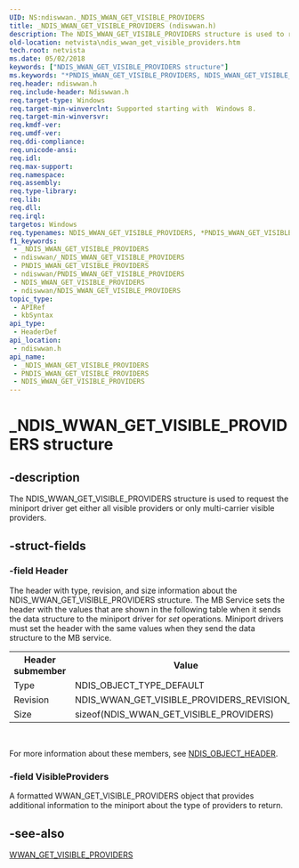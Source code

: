 ```yaml
---
UID: NS:ndiswwan._NDIS_WWAN_GET_VISIBLE_PROVIDERS
title: _NDIS_WWAN_GET_VISIBLE_PROVIDERS (ndiswwan.h)
description: The NDIS_WWAN_GET_VISIBLE_PROVIDERS structure is used to request the miniport driver get either all visible providers or only multi-carrier visible providers.
old-location: netvista\ndis_wwan_get_visible_providers.htm
tech.root: netvista
ms.date: 05/02/2018
keywords: ["NDIS_WWAN_GET_VISIBLE_PROVIDERS structure"]
ms.keywords: "*PNDIS_WWAN_GET_VISIBLE_PROVIDERS, NDIS_WWAN_GET_VISIBLE_PROVIDERS, NDIS_WWAN_GET_VISIBLE_PROVIDERS structure [Network Drivers Starting with Windows Vista], PNDIS_WWAN_GET_VISIBLE_PROVIDERS, PNDIS_WWAN_GET_VISIBLE_PROVIDERS structure pointer [Network Drivers Starting with Windows Vista], _NDIS_WWAN_GET_VISIBLE_PROVIDERS, ndiswwan/NDIS_WWAN_GET_VISIBLE_PROVIDERS, ndiswwan/PNDIS_WWAN_GET_VISIBLE_PROVIDERS, netvista.ndis_wwan_get_visible_providers"
req.header: ndiswwan.h
req.include-header: Ndiswwan.h
req.target-type: Windows
req.target-min-winverclnt: Supported starting with  Windows 8.
req.target-min-winversvr: 
req.kmdf-ver: 
req.umdf-ver: 
req.ddi-compliance: 
req.unicode-ansi: 
req.idl: 
req.max-support: 
req.namespace: 
req.assembly: 
req.type-library: 
req.lib: 
req.dll: 
req.irql: 
targetos: Windows
req.typenames: NDIS_WWAN_GET_VISIBLE_PROVIDERS, *PNDIS_WWAN_GET_VISIBLE_PROVIDERS
f1_keywords:
 - _NDIS_WWAN_GET_VISIBLE_PROVIDERS
 - ndiswwan/_NDIS_WWAN_GET_VISIBLE_PROVIDERS
 - PNDIS_WWAN_GET_VISIBLE_PROVIDERS
 - ndiswwan/PNDIS_WWAN_GET_VISIBLE_PROVIDERS
 - NDIS_WWAN_GET_VISIBLE_PROVIDERS
 - ndiswwan/NDIS_WWAN_GET_VISIBLE_PROVIDERS
topic_type:
 - APIRef
 - kbSyntax
api_type:
 - HeaderDef
api_location:
 - ndiswwan.h
api_name:
 - _NDIS_WWAN_GET_VISIBLE_PROVIDERS
 - PNDIS_WWAN_GET_VISIBLE_PROVIDERS
 - NDIS_WWAN_GET_VISIBLE_PROVIDERS
---
```


# _NDIS_WWAN_GET_VISIBLE_PROVIDERS structure


## -description

The NDIS_WWAN_GET_VISIBLE_PROVIDERS structure is used to request the miniport driver get either all visible providers or only multi-carrier visible providers.

## -struct-fields

### -field Header

The header with type, revision, and size information about the NDIS_WWAN_GET_VISIBLE_PROVIDERS
     structure. The MB Service sets the header with the values that are shown in the following table when it
     sends the data structure to the miniport driver for 
     <i>set</i> operations. Miniport drivers must set the header with the same values when they send the data
     structure to the MB service.
     

<table>
<tr>
<th>Header submember</th>
<th>Value</th>
</tr>
<tr>
<td>
Type

</td>
<td>
NDIS_OBJECT_TYPE_DEFAULT

</td>
</tr>
<tr>
<td>
Revision

</td>
<td>
NDIS_WWAN_GET_VISIBLE_PROVIDERS_REVISION_1

</td>
</tr>
<tr>
<td>
Size

</td>
<td>
sizeof(NDIS_WWAN_GET_VISIBLE_PROVIDERS)

</td>
</tr>
</table>
 

For more information about these members, see 
     <a href="/windows-hardware/drivers/ddi/objectheader/ns-objectheader-ndis_object_header">NDIS_OBJECT_HEADER</a>.

### -field VisibleProviders

A formatted WWAN_GET_VISIBLE_PROVIDERS object that provides additional information to the miniport about the type of providers to return.

## -see-also

<a href="/windows-hardware/drivers/ddi/wwan/ns-wwan-_wwan_get_visible_providers">WWAN_GET_VISIBLE_PROVIDERS</a>

